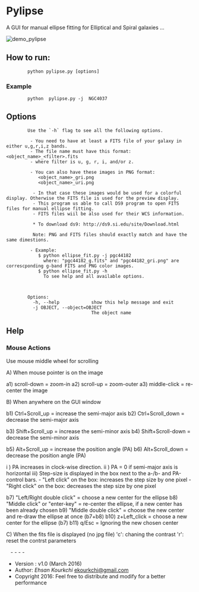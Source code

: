 # Pylipse

A GUI for manual ellipse fitting for Elliptical and Spiral galaxies ...

![demo_pylipse](https://user-images.githubusercontent.com/13570487/74600799-c375b400-5053-11ea-90b0-a7546a07cfb0.png)


## How to run: 

            python pylipse.py [options]
            
### Example
 
            python  pylipse.py -j  NGC4037 

## Options 

            Use the `-h` flag to see all the following options.

             - You need to have at least a FITS file of your galaxy in either u,g,r,i,z bands. 
             - The file name must have this format: <object_name>_<filter>.fits
             - where filter is u, g, r, i, and/or z. 

             - You can also have these images in PNG format: 
                <object_name>_gri.png
                <object_name>_uri.png
                
              - In that case these images would be used for a colorful display. Otherwise the FITS file is used for the preview display.
              - This program us able to call DS9 program to open FITS files for manual ellipse fitting. 
              - FITS files wiil be also used for their WCS information.

              * To download ds9: http://ds9.si.edu/site/Download.html

              Note: PNG and FITS files should exactly match and have the same dimestions. 

             - Example: 
                $ python ellipse_fit.py -j pgc44182
                  where: "pgc44182_g.fits" and "pgc44182_gri.png" are correscponding g-band FITS and PNG color images.
                $ python ellipse_fit.py -h 
                  To see help and all available options.



            Options:
              -h, --help            show this help message and exit
              -j OBJECT, --object=OBJECT
                                    The object name

 
## Help

### Mouse Actions
Use mouse middle wheel for scrolling

 A) When mouse pointer is on the image

 a1) scroll-down  = zoom-in
 a2) scroll-up    = zoom-outer
 a3) middle-click = re-center the image

 B) When anywhere on the GUI window
 
 b1) Ctrl+Scroll_up   = increase the semi-major axis
 b2) Ctrl+Scroll_down = decrease the semi-major axis
 
 b3) Shift+Scroll_up   = increase the semi-minor axis
 b4) Shift+Scroll-down = decrease the semi-minor axis

 b5) Alt+Scroll_up   = increase the position angle (PA)
 b6) Alt+Scroll_down = decrease the position angle (PA)
 
 i  ) PA increases in clock-wise direction. 
 ii ) PA = 0 if semi-major axis is horizontal
 iii) Step-size is displayed in the box next to the a-/b- and PA-control bars.
     - "Left  click" on the box: increases the step size by one pixel
     - "Right click" on the box: decreases the step size by one pixel
   
 b7) "Left/Right double click" = choose a new center for the ellipse
 b8) "Middle click" or "enter-key" = re-center the ellipse, if a new center has been already chosen
 b9) "Middle double click" = choose the new center and re-draw the ellipse at once (b7+b8)
 b10) z+Left_click = choose a new center for the ellipse (b7)
 b11) q/Esc = Ignoring the new chosen center 

 C) When the fits file is displayed (no jpg file)
'c': chaning the contrast
'r': reset the contrst parameters

   - - - -
   
 * Version : v1.0 (March 2016)
 * Author: *Ehsan Kourkchi* <ekourkchi@gmail.com>
 * Copyright 2016: Feel free to distribute and modify for a better performance
